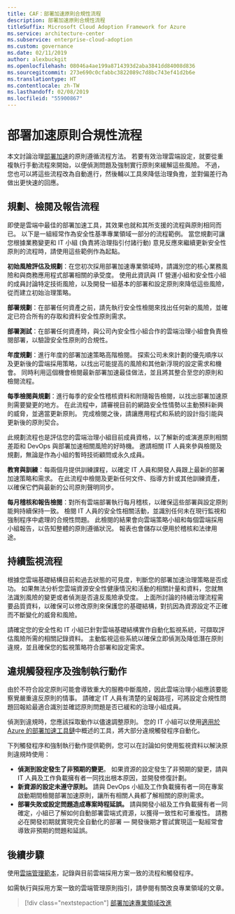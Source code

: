 ```yaml
---
title: CAF：部署加速原則合規性流程
description: 部署加速原則合規性流程
titleSuffix: Microsoft Cloud Adoption Framework for Azure
ms.service: architecture-center
ms.subservice: enterprise-cloud-adoption
ms.custom: governance
ms.date: 02/11/2019
author: alexbuckgit
ms.openlocfilehash: 08046a4ae199a8714393d2aba3841dd84008d836
ms.sourcegitcommit: 273e690c0cfabbc3822089c7d8bc743ef41d2b6e
ms.translationtype: HT
ms.contentlocale: zh-TW
ms.lasthandoff: 02/08/2019
ms.locfileid: "55900867"
---
```

# <a name="deployment-acceleration-policy-compliance-processes"></a>部署加速原則合規性流程

本文討論治理[部署加速](./overview.md)的原則遵循流程方法。 若要有效治理雲端設定，就要從重複執行手動流程來開始，以便偵測問題及強制實行原則來緩解這些風險。 不過，您也可以將這些流程改為自動進行，然後輔以工具來降低治理負擔，並對偏差行為做出更快速的回應。

## <a name="planning-review-and-reporting-processes"></a>規劃、檢閱及報告流程

即使是雲端中最佳的部署加速工具，其效果也就和其所支援的流程與原則相同而已。 以下是一組經常作為安全性基準專業領域一部分的流程範例。 當您規劃可讓您根據業務變更和 IT 小組 (負責將治理指引付諸行動) 意見反應來繼續更新安全性原則的流程時，請使用這些範例作為起點。

**初始風險評估及規劃**：在您初次採用部署加速專業領域時，請識別您的核心業務風險和與商務應用程式部署相關的承受度。 使用此資訊與 IT 營運小組和安全性小組的成員討論特定技術風險，以及開發一組基本的部署和設定原則來降低這些風險，從而建立初始治理策略。

**部署規劃**：在部署任何資產之前，請先執行安全性檢閱來找出任何新的風險，並確定已符合所有的存取和資料安全性原則需求。

**部署測試**：在部署任何資產時，與公司內安全性小組合作的雲端治理小組會負責檢閱部署，以驗證安全性原則的合規性。

**年度規劃**：進行年度的部署加速策略高階檢閱。 探索公司未來計劃的優先順序以及更新後的雲端採用策略，以找出可能提高的風險和其他新浮現的設定需求和機會。 同時利用這個機會檢閱最新部署加速最佳做法，並且將其整合至您的原則和檢閱流程。

**每季檢閱與規劃**：進行每季的安全性稽核資料和附隨報告檢閱，以找出部署加速原則需要變更的地方。 在此流程中，請審視目前的網路安全性情勢以主動預料新興的威脅，並適當更新原則。 完成檢閱之後，請讓應用程式和系統的設計指引能與更新後的原則契合。

此規劃流程也是評估您的雲端治理小組目前成員資格，以了解新的或演進原則相關差距和 DevOps 與部署加速相關風險的好時機。 邀請相關 IT 人員來參與檢閱及規劃，無論是作為小組的暫時技術顧問或永久成員。

**教育與訓練**：每兩個月提供訓練課程，以確定 IT 人員和開發人員跟上最新的部署加速策略和需求。 在此流程中檢閱及更新任何文件、指導方針或其他訓練資產，以確保它們與最新的公司原則聲明同步。

**每月稽核和報告檢閱**：對所有雲端部署執行每月稽核，以確保這些部署與設定原則能夠持續保持一致。 檢閱 IT 人員的安全性相關活動，並識別任何未在現行監視和強制程序中處理的合規性問題。 此檢閱的結果會向雲端策略小組和每個雲端採用小組報告，以告知整體的原則遵循狀況。 報表也會儲存以便用於稽核和法律用途。

## <a name="ongoing-monitoring-processes"></a>持續監視流程

根據您雲端基礎結構目前和過去狀態的可見度，判斷您的部署加速治理策略是否成功。 如果無法分析您雲端資源安全性健康情況和活動的相關計量和資料，您就無法識別風險的變更或者偵測是否違反風險承受度。 上面所討論的持續治理流程需要品質資料，以確保可以修改原則來保護您的基礎結構，對抗因為資源設定不正確而不斷變化的威脅和風險。

請確定您的安全性和 IT 小組已針對雲端基礎結構實作自動化監視系統，可擷取評估風險所需的相關記錄資料。 主動監視這些系統以確保立即偵測及降低潛在原則違規，並且確保您的監視策略符合部署和設定需求。

## <a name="violation-triggers-and-enforcement-actions"></a>違規觸發程序及強制執行動作

由於不符合設定原則可能會導致重大的服務中斷風險，因此雲端治理小組應該要能察覺嚴重違反原則的情事。 請確定 IT 人員有清楚的呈報路徑，可將設定合規性問題回報給最適合識別並確認原則問題是否已緩和的治理小組成員。  

偵測到違規時，您應該採取動作以儘速調整原則。 您的 IT 小組可以使用[適用於 Azure 的部署加速工具鏈](toolchain.md)中概述的工具，將大部分違規觸發程序自動化。

下列觸發程序和強制執行動作提供範例，您可以在討論如何使用監視資料以解決原則違規時使用：

- **偵測到設定發生了非預期的變更**。 如果資源的設定發生了非預期的變更，請與 IT 人員及工作負載擁有者一同找出根本原因，並開發修復計劃。
- **新資源的設定未遵守原則。** 請與 DevOps 小組及工作負載擁有者一同在專案啟動期間檢閱部署加速原則，讓所有相關人員都了解相關的原則需求。
- **部署失敗或設定問題造成專案時程延誤。** 請與開發小組及工作負載擁有者一同確定，小組已了解如何自動部署雲端式資源，以獲得一致性和可重複性。 請務必在開發初期就實現完全自動化的部署 &mdash; 開發後期才嘗試實現這一點經常會導致非預期的問題和延誤。

## <a name="next-steps"></a>後續步驟

使用[雲端管理範本](./template.md)，記錄與目前雲端採用方案一致的流程和觸發程序。

如需執行與採用方案一致的雲端管理原則指引，請參閱有關改良專業領域的文章。

> [!div class="nextstepaction"]
> [部署加速專業領域改進](./discipline-improvement.md)
